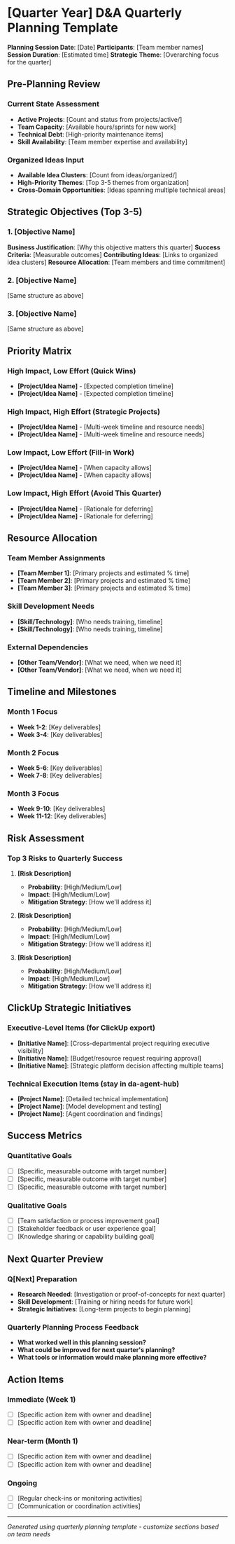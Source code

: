 # [Quarter Year] D&A Quarterly Planning Template

**Planning Session Date**: [Date]
**Participants**: [Team member names]
**Session Duration**: [Estimated time]
**Strategic Theme**: [Overarching focus for the quarter]

## Pre-Planning Review

### Current State Assessment
- **Active Projects**: [Count and status from projects/active/]
- **Team Capacity**: [Available hours/sprints for new work]
- **Technical Debt**: [High-priority maintenance items]
- **Skill Availability**: [Team member expertise and availability]

### Organized Ideas Input
- **Available Idea Clusters**: [Count from ideas/organized/]
- **High-Priority Themes**: [Top 3-5 themes from organization]
- **Cross-Domain Opportunities**: [Ideas spanning multiple technical areas]

## Strategic Objectives (Top 3-5)

### 1. [Objective Name]
**Business Justification**: [Why this objective matters this quarter]
**Success Criteria**: [Measurable outcomes]
**Contributing Ideas**: [Links to organized idea clusters]
**Resource Allocation**: [Team members and time commitment]

### 2. [Objective Name]
[Same structure as above]

### 3. [Objective Name]
[Same structure as above]

## Priority Matrix

### High Impact, Low Effort (Quick Wins)
- **[Project/Idea Name]** - [Expected completion timeline]
- **[Project/Idea Name]** - [Expected completion timeline]

### High Impact, High Effort (Strategic Projects)
- **[Project/Idea Name]** - [Multi-week timeline and resource needs]
- **[Project/Idea Name]** - [Multi-week timeline and resource needs]

### Low Impact, Low Effort (Fill-in Work)
- **[Project/Idea Name]** - [When capacity allows]
- **[Project/Idea Name]** - [When capacity allows]

### Low Impact, High Effort (Avoid This Quarter)
- **[Project/Idea Name]** - [Rationale for deferring]
- **[Project/Idea Name]** - [Rationale for deferring]

## Resource Allocation

### Team Member Assignments
- **[Team Member 1]**: [Primary projects and estimated % time]
- **[Team Member 2]**: [Primary projects and estimated % time]
- **[Team Member 3]**: [Primary projects and estimated % time]

### Skill Development Needs
- **[Skill/Technology]**: [Who needs training, timeline]
- **[Skill/Technology]**: [Who needs training, timeline]

### External Dependencies
- **[Other Team/Vendor]**: [What we need, when we need it]
- **[Other Team/Vendor]**: [What we need, when we need it]

## Timeline and Milestones

### Month 1 Focus
- **Week 1-2**: [Key deliverables]
- **Week 3-4**: [Key deliverables]

### Month 2 Focus
- **Week 5-6**: [Key deliverables]
- **Week 7-8**: [Key deliverables]

### Month 3 Focus
- **Week 9-10**: [Key deliverables]
- **Week 11-12**: [Key deliverables]

## Risk Assessment

### Top 3 Risks to Quarterly Success
1. **[Risk Description]**
   - **Probability**: [High/Medium/Low]
   - **Impact**: [High/Medium/Low]
   - **Mitigation Strategy**: [How we'll address it]

2. **[Risk Description]**
   - **Probability**: [High/Medium/Low]
   - **Impact**: [High/Medium/Low]
   - **Mitigation Strategy**: [How we'll address it]

3. **[Risk Description]**
   - **Probability**: [High/Medium/Low]
   - **Impact**: [High/Medium/Low]
   - **Mitigation Strategy**: [How we'll address it]

## ClickUp Strategic Initiatives

### Executive-Level Items (for ClickUp export)
- **[Initiative Name]**: [Cross-departmental project requiring executive visibility]
- **[Initiative Name]**: [Budget/resource request requiring approval]
- **[Initiative Name]**: [Strategic platform decision affecting multiple teams]

### Technical Execution Items (stay in da-agent-hub)
- **[Project Name]**: [Detailed technical implementation]
- **[Project Name]**: [Model development and testing]
- **[Project Name]**: [Agent coordination and findings]

## Success Metrics

### Quantitative Goals
- [ ] [Specific, measurable outcome with target number]
- [ ] [Specific, measurable outcome with target number]
- [ ] [Specific, measurable outcome with target number]

### Qualitative Goals
- [ ] [Team satisfaction or process improvement goal]
- [ ] [Stakeholder feedback or user experience goal]
- [ ] [Knowledge sharing or capability building goal]

## Next Quarter Preview

### Q[Next] Preparation
- **Research Needed**: [Investigation or proof-of-concepts for next quarter]
- **Skill Development**: [Training or hiring needs for future work]
- **Strategic Initiatives**: [Long-term projects to begin planning]

### Quarterly Planning Process Feedback
- **What worked well in this planning session?**
- **What could be improved for next quarter's planning?**
- **What tools or information would make planning more effective?**

## Action Items

### Immediate (Week 1)
- [ ] [Specific action item with owner and deadline]
- [ ] [Specific action item with owner and deadline]

### Near-term (Month 1)
- [ ] [Specific action item with owner and deadline]
- [ ] [Specific action item with owner and deadline]

### Ongoing
- [ ] [Regular check-ins or monitoring activities]
- [ ] [Communication or coordination activities]

---
*Generated using quarterly planning template - customize sections based on team needs*